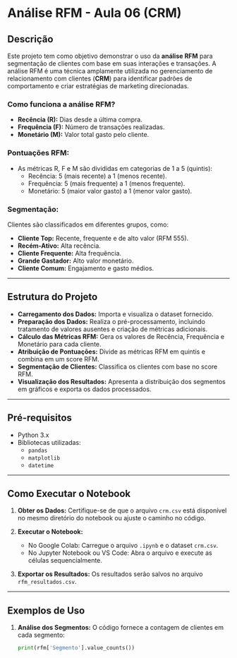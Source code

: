 # Análise RFM - Aula 06 (CRM)

## Descrição
Este projeto tem como objetivo demonstrar o uso da **análise RFM** para segmentação de clientes com base em suas interações e transações. A análise RFM é uma técnica amplamente utilizada no gerenciamento de relacionamento com clientes (**CRM**) para identificar padrões de comportamento e criar estratégias de marketing direcionadas.

### Como funciona a análise RFM?
- **Recência (R):** Dias desde a última compra.
- **Frequência (F):** Número de transações realizadas.
- **Monetário (M):** Valor total gasto pelo cliente.

### Pontuações RFM:
- As métricas R, F e M são divididas em categorias de 1 a 5 (quintis):
  - Recência: 5 (mais recente) a 1 (menos recente).
  - Frequência: 5 (mais frequente) a 1 (menos frequente).
  - Monetário: 5 (maior valor gasto) a 1 (menor valor gasto).

### Segmentação:
Clientes são classificados em diferentes grupos, como:
- **Cliente Top:** Recente, frequente e de alto valor (RFM 555).
- **Recém-Ativo:** Alta recência.
- **Cliente Frequente:** Alta frequência.
- **Grande Gastador:** Alto valor monetário.
- **Cliente Comum:** Engajamento e gasto médios.

---

## Estrutura do Projeto
- **Carregamento dos Dados:** Importa e visualiza o dataset fornecido.
- **Preparação dos Dados:** Realiza o pré-processamento, incluindo tratamento de valores ausentes e criação de métricas adicionais.
- **Cálculo das Métricas RFM:** Gera os valores de Recência, Frequência e Monetário para cada cliente.
- **Atribuição de Pontuações:** Divide as métricas RFM em quintis e combina em um score RFM.
- **Segmentação de Clientes:** Classifica os clientes com base no score RFM.
- **Visualização dos Resultados:** Apresenta a distribuição dos segmentos em gráficos e exporta os dados processados.

---

## Pré-requisitos
- Python 3.x
- Bibliotecas utilizadas:
  - `pandas`
  - `matplotlib`
  - `datetime`

---

## Como Executar o Notebook
1. **Obter os Dados:**
   Certifique-se de que o arquivo `crm.csv` está disponível no mesmo diretório do notebook ou ajuste o caminho no código.

2. **Executar o Notebook:**
   - No Google Colab: Carregue o arquivo `.ipynb` e o dataset `crm.csv`.
   - No Jupyter Notebook ou VS Code: Abra o arquivo e execute as células sequencialmente.

3. **Exportar os Resultados:**
   Os resultados serão salvos no arquivo `rfm_resultados.csv`.

---

## Exemplos de Uso
1. **Análise dos Segmentos:**
   O código fornece a contagem de clientes em cada segmento:
   ```python
   print(rfm['Segmento'].value_counts())
